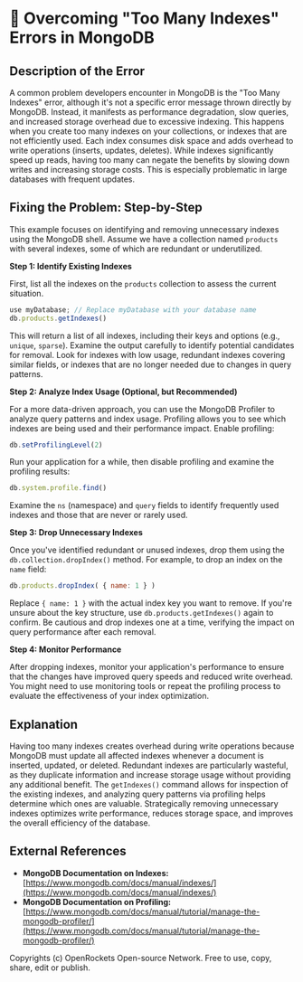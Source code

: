 # 🐞 Overcoming "Too Many Indexes" Errors in MongoDB


## Description of the Error

A common problem developers encounter in MongoDB is the "Too Many Indexes" error, although it's not a specific error message thrown directly by MongoDB.  Instead, it manifests as performance degradation, slow queries, and increased storage overhead due to excessive indexing.  This happens when you create too many indexes on your collections, or indexes that are not efficiently used.  Each index consumes disk space and adds overhead to write operations (inserts, updates, deletes).  While indexes significantly speed up reads, having too many can negate the benefits by slowing down writes and increasing storage costs.  This is especially problematic in large databases with frequent updates.


## Fixing the Problem: Step-by-Step

This example focuses on identifying and removing unnecessary indexes using the MongoDB shell.  Assume we have a collection named `products` with several indexes, some of which are redundant or underutilized.

**Step 1: Identify Existing Indexes**

First, list all the indexes on the `products` collection to assess the current situation.

```javascript
use myDatabase; // Replace myDatabase with your database name
db.products.getIndexes()
```

This will return a list of all indexes, including their keys and options (e.g., `unique`, `sparse`).  Examine the output carefully to identify potential candidates for removal.  Look for indexes with low usage, redundant indexes covering similar fields, or indexes that are no longer needed due to changes in query patterns.


**Step 2: Analyze Index Usage (Optional, but Recommended)**

For a more data-driven approach, you can use the MongoDB Profiler to analyze query patterns and index usage.  Profiling allows you to see which indexes are being used and their performance impact.  Enable profiling:

```javascript
db.setProfilingLevel(2)
```

Run your application for a while, then disable profiling and examine the profiling results:

```javascript
db.system.profile.find()
```

Examine the `ns` (namespace) and `query` fields to identify frequently used indexes and those that are never or rarely used.

**Step 3: Drop Unnecessary Indexes**

Once you've identified redundant or unused indexes, drop them using the `db.collection.dropIndex()` method.  For example, to drop an index on the `name` field:

```javascript
db.products.dropIndex( { name: 1 } )
```

Replace `{ name: 1 }` with the actual index key you want to remove.  If you're unsure about the key structure, use `db.products.getIndexes()` again to confirm.  Be cautious and drop indexes one at a time, verifying the impact on query performance after each removal.

**Step 4: Monitor Performance**

After dropping indexes, monitor your application's performance to ensure that the changes have improved query speeds and reduced write overhead.  You might need to use monitoring tools or repeat the profiling process to evaluate the effectiveness of your index optimization.


## Explanation

Having too many indexes creates overhead during write operations because MongoDB must update all affected indexes whenever a document is inserted, updated, or deleted.  Redundant indexes are particularly wasteful, as they duplicate information and increase storage usage without providing any additional benefit.  The `getIndexes()` command allows for inspection of the existing indexes, and analyzing query patterns via profiling helps determine which ones are valuable.  Strategically removing unnecessary indexes optimizes write performance, reduces storage space, and improves the overall efficiency of the database.



## External References

* **MongoDB Documentation on Indexes:** [https://www.mongodb.com/docs/manual/indexes/](https://www.mongodb.com/docs/manual/indexes/)
* **MongoDB Documentation on Profiling:** [https://www.mongodb.com/docs/manual/tutorial/manage-the-mongodb-profiler/](https://www.mongodb.com/docs/manual/tutorial/manage-the-mongodb-profiler/)


Copyrights (c) OpenRockets Open-source Network. Free to use, copy, share, edit or publish.

